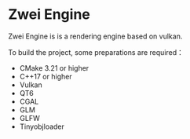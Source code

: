 # Zwei Engine

Zwei Engine is is a rendering engine based on vulkan.

To build the project, some preparations are required：

- CMake 3.21 or higher
- C++17 or higher
- Vulkan
- QT6
- CGAL
- GLM
- GLFW
- Tinyobjloader

